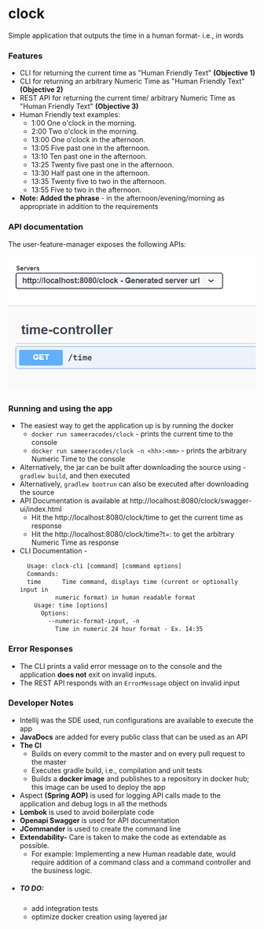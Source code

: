 # clock
Simple application that outputs the time in a human format- i.e., in words

### Features
- CLI for returning the current time as "Human Friendly Text" **(Objective 1)**
- CLI for returning an arbitrary Numeric Time as "Human Friendly Text" **(Objective 2)**
- REST API for returning the current time/ arbitrary Numeric Time as "Human Friendly Text" **(Objective 3)**
- Human Friendly text examples:
  - 1:00 One o'clock in the morning.
  - 2:00 Two o'clock in the morning.
  - 13:00 One o'clock in the afternoon.
  - 13:05 Five past one in the afternoon.
  - 13:10 Ten past one in the afternoon.
  - 13:25 Twenty five past one in the afternoon.
  - 13:30 Half past one in the afternoon.
  - 13:35 Twenty five to two in the afternoon.
  - 13:55 Five to two in the afternoon.
- **Note: Added the phrase** - in the afternoon/evening/morning as appropriate in addition to the requirements

### API documentation
The user-feature-manager exposes the following APIs:

![](images/api.png?raw=true "Title")

### Running and using the app
- The easiest way to get the application up is by running the docker 
  - ```docker run sameeracodes/clock``` - prints the current time to the console
  - ```docker run sameeracodes/clock -n <hh>:<mm>``` - prints the arbitrary Numeric Time to the console
- Alternatively, the jar can be built after downloading the source using - ```gradlew build```, and then executed
- Alternatively, ```gradlew bootrun``` can also be executed after downloading the source
- API Documentation is available at http://localhost:8080/clock/swagger-ui/index.html
  - Hit the http://localhost:8080/clock/time to get the current time as response
  - Hit the http://localhost:8080/clock/time?t=<hh>:<mm> to get the arbitrary Numeric Time as response
- CLI Documentation - 
  ```
    Usage: clock-cli [command] [command options]
    Commands:
    time      Time command, displays time (current or optionally input in
            numeric format) in human readable format
      Usage: time [options]
        Options:
          --numeric-format-input, -n
            Time in numeric 24 hour format - Ex. 14:35
  ```
### Error Responses
- The CLI prints a valid error message on to the console and the application **does not** exit on invalid inputs.
- The REST API responds with an ```ErrorMessage``` object on invalid input

### Developer Notes
- Intellij was the SDE used, run configurations are available to execute the app
- **JavaDocs** are added for every public class that can be used as an API
- **The CI**
    - Builds on every commit to the master and on every pull request to the master
    - Executes gradle build, i.e., compilation and unit tests
    - Builds a **docker image** and publishes to a repository in docker hub; this image can be used to deploy the app
- Aspect **(Spring AOP)** is used for logging API calls made to the application and debug logs in all the methods
- **Lombok** is used to avoid boilerplate code
- **Openapi Swagger** is used for API documentation
- **JCommander** is used to create the command line 
- **Extendability-** Care is taken to make the code as extendable as possible. 
    - For example: Implementing a new Human readable date, would require addition of a command class and a command controller and the business logic.
- ##### TO DO:
    - add integration tests
    - optimize docker creation using layered jar
